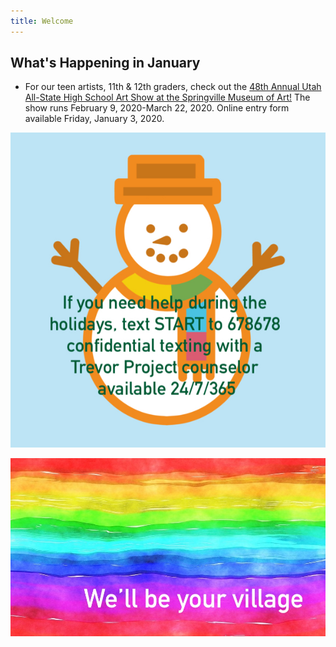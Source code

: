 ```yaml
---
title: Welcome
---
```

 
## What's Happening in January  

- For our teen artists, 11th & 12th graders, check out the [48th Annual Utah All-State High School Art Show at the Springville Museum of Art!](http://www.smofa.org/48th-high-school-art-show.php?fbclid=IwAR2dvRZwKAssmxs2dy1iTCgUC68VnJ3xFrk-sLDcx8uWzxbWj2_wAYlJ6Cs) The show runs February 9, 2020-March 22, 2020. Online entry form available Friday, January 3, 2020.

![holiday self care](files/holiday-self-care.jpg)


![we'll be your village](files/rainbow-banner.jpeg)

